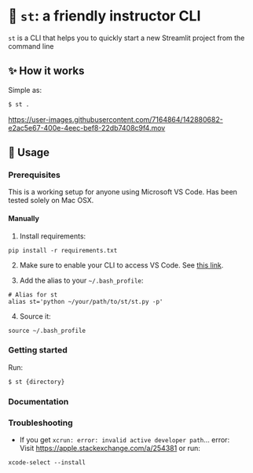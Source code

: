 # 🎈 `st`: a friendly instructor CLI

`st` is a CLI that helps you to quickly start a new Streamlit project from the command line

## ✨ How it works

Simple as:

```bash
$ st .
```

https://user-images.githubusercontent.com/7164864/142880682-e2ac5e67-400e-4eec-bef8-22db7408c9f4.mov


## 🚀 Usage

### Prerequisites

This is a working setup for anyone using Microsoft VS Code.
Has been tested solely on Mac OSX.

#### Manually

1. Install requirements:

```
pip install -r requirements.txt
```

2. Make sure to enable your CLI to access VS Code. See [this link](https://stackoverflow.com/a/40129135/6159698).

3. Add the alias to your `~/.bash_profile`:
```
# Alias for st
alias st='python ~/your/path/to/st/st.py -p'
```

4. Source it:
```
source ~/.bash_profile
```

### Getting started

Run:

```
$ st {directory}
```

### Documentation


### Troubleshooting

- If you get `xcrun: error: invalid active developer path`... error:  
Visit https://apple.stackexchange.com/a/254381 or run:
```
xcode-select --install
```
